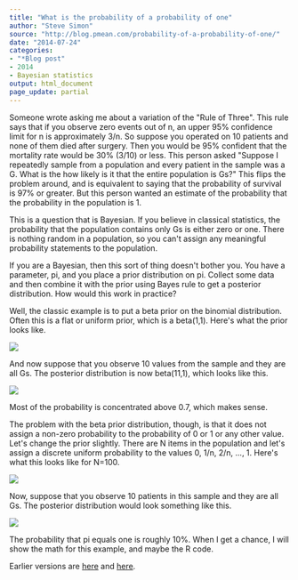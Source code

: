 ```yaml
---
title: "What is the probability of a probability of one"
author: "Steve Simon"
source: "http://blog.pmean.com/probability-of-a-probability-of-one/"
date: "2014-07-24"
categories:
- "*Blog post"
- 2014
- Bayesian statistics
output: html_document
page_update: partial
---
```


Someone wrote asking me about a variation of the "Rule of Three". This
rule says that if you observe zero events out of n, an upper 95%
confidence limit for n is approximately 3/n. So suppose you operated on
10 patients and none of them died after surgery. Then you would be 95%
confident that the mortality rate would be 30% (3/10) or less. This
person asked "Suppose I repeatedly sample from a population and every
patient in the sample was a G. What is the how likely is it that the
entire population is Gs?" This flips the problem around, and is
equivalent to saying that the probability of survival is 97% or greater.
But this person wanted an estimate of the probability that the
probability in the population is 1.

<!---More--->

This is a question that is Bayesian. If you believe in classical
statistics, the probability that the population contains only Gs is
either zero or one. There is nothing random in a population, so you
can't assign any meaningful probability statements to the population.

If you are a Bayesian, then this sort of thing doesn't bother you. You
have a parameter, pi, and you place a prior distribution on pi. Collect
some data and then combine it with the prior using Bayes rule to get a
posterior distribution. How would this work in practice?

Well, the classic example is to put a beta prior on the binomial
distribution. Often this is a flat or uniform prior, which is a
beta(1,1). Here's what the prior looks like.

![](http://www.pmean.com/new-images/14/probability-of-a-probability-of-one01.png)



And now suppose that you observe 10 values from the sample and they are
all Gs. The posterior distribution is now beta(11,1), which looks like
this.

![](http://www.pmean.com/new-images/14/probability-of-a-probability-of-one02.png)



Most of the probability is concentrated above 0.7, which makes sense.

The problem with the beta prior distribution, though, is that it does
not assign a non-zero probability to the probability of 0 or 1 or any
other value. Let's change the prior slightly. There are N items in the
population and let's assign a discrete uniform probability to the values
0, 1/n, 2/n, ..., 1. Here's what this looks like for N=100.

![](http://www.pmean.com/new-images/14/probability-of-a-probability-of-one03.png)



Now, suppose that you observe 10 patients in this sample and they are
all Gs. The posterior distribution would look something like this.

![](http://www.pmean.com/new-images/14/probability-of-a-probability-of-one04.png)



The probability that pi equals one is roughly 10%. When I get a chance,
I will show the math for this example, and maybe the R code.

 
Earlier versions are [here][sim1] and [here][sim2].
 
[sim1]: http://blog.pmean.com/probability-of-a-probability-of-one/
[sim2]: http://new.pmean.com/probability-of-a-probability-of-one/
 
